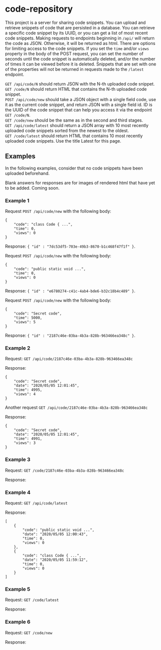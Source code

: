 # code-repository

This project is a server for sharing code snippets. You can upload and retrieve snippets of code that are persisted in a database. You can retrieve a specific code snippet by its UUID, or you can get a list of most recent code snippets. Making requests to endpoints beginning in `/api/` will return the code as JSON. Otherwise, it will be returned as html. There are options for limiting access to the code snippets. If you set the `time` and/or `views` property in the body of the POST request, you can set the number of seconds until the code snippet is automatically deleted, and/or the number of times it can be viewed before it is deleted. Snippets that are set with one of the properties will not be returned in requests made to the `/latest` endpoint. 


`GET /api/code/N` should return JSON with the N-th uploaded code snippet.   
`GET /code/N` should return HTML that contains the N-th uploaded code snippet.   
`POST /api/code/new` should take a JSON object with a single field code, use it as the current code snippet, and return JSON with a single field id. ID is the UUID of the code snippet that can help you access it via the endpoint `GET /code/N`.   
`GET /code/new` should be the same as in the second and third stages.   
`GET /api/code/latest` should return a JSON array with 10 most recently uploaded code snippets sorted from the newest to the oldest.   
`GET /code/latest` should return HTML that contains 10 most recently uploaded code snippets. Use the title Latest for this page.   

## Examples
In the following examples, consider that no code snippets have been uploaded beforehand.

Blank answers for responses are for images of rendered html that have yet to be added. Coming soon. 

### Example 1

Request `POST /api/code/new` with the following body:
```
{
    "code": "class Code { ...",
    "time": 0,
    "views": 0
}
```
Response: `{ "id" : "7dc53df5-703e-49b3-8670-b1c468f47f1f" }`.

Request `POST /api/code/new` with the following body:
```
{
    "code": "public static void ...",
    "time": 0,
    "views": 0
}
```
Response: `{ "id" : "e6780274-c41c-4ab4-bde6-b32c18b4c489" }`.

Request `POST /api/code/new` with the following body:
```
{
    "code": "Secret code",
    "time": 5000,
    "views": 5
}
```
Response: `{ "id" : "2187c46e-03ba-4b3a-828b-963466ea348c" }`.

### Example 2

Request: `GET /api/code/2187c46e-03ba-4b3a-828b-963466ea348c`

Response:
```
{
    "code": "Secret code",
    "date": "2020/05/05 12:01:45",
    "time": 4995,
    "views": 4
}
```
Another request `GET /api/code/2187c46e-03ba-4b3a-828b-963466ea348c`

Response:
```
{
    "code": "Secret code",
    "date": "2020/05/05 12:01:45",
    "time": 4991,
    "views": 3
}
```
### Example 3

Request: `GET /code/2187c46e-03ba-4b3a-828b-963466ea348c`

Response:



### Example 4

Request: `GET /api/code/latest`

Response:
```
[
    {
        "code": "public static void ...",
        "date": "2020/05/05 12:00:43",
        "time": 0,
        "views": 0
    },
    {
        "code": "class Code { ...",
        "date": "2020/05/05 11:59:12",
        "time": 0,
        "views": 0
    }
]
```
### Example 5

Request: `GET /code/latest`

Response:



### Example 6

Request: `GET /code/new`

Response:



